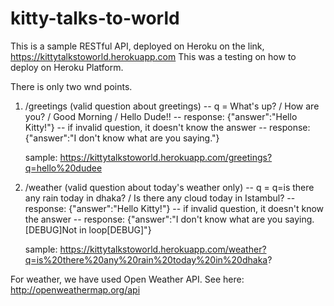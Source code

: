 # kitty-talks-to-world

This is a sample RESTful API, deployed on Heroku on the link, https://kittytalkstoworld.herokuapp.com
This was a testing on how to deploy on Heroku Platform.

There is only two wnd points.

1. /greetings (valid question about greetings)
    -- q = What's up? / How are you? / Good Morning / Hello Dude!!
    -- response: {"answer":"Hello Kitty!"}
    -- if invalid question, it doesn't know the answer
    -- response: {"answer":"I don't know what are you saying."}
    
    sample: https://kittytalkstoworld.herokuapp.com/greetings?q=hello%20dudee
    
2. /weather (valid question about today's weather only)
    -- q = q=is there any rain today in dhaka? / Is there any cloud today in Istambul? 
    -- response: {"answer":"Hello Kitty!"}
    -- if invalid question, it doesn't know the answer
    -- response: {"answer":"I don't know what are you saying. [DEBUG]Not in loop[DEBUG]"}
    
    sample: https://kittytalkstoworld.herokuapp.com/weather?q=is%20there%20any%20rain%20today%20in%20dhaka?
    
For weather, we have used Open Weather API. See here: http://openweathermap.org/api
